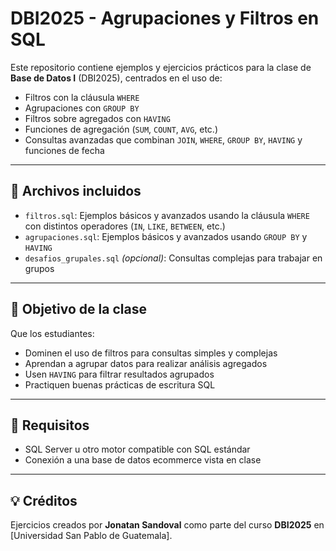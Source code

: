 # DBI2025 - Agrupaciones y Filtros en SQL

Este repositorio contiene ejemplos y ejercicios prácticos para la clase de **Base de Datos I** (DBI2025), centrados en el uso de:

- Filtros con la cláusula `WHERE`
- Agrupaciones con `GROUP BY`
- Filtros sobre agregados con `HAVING`
- Funciones de agregación (`SUM`, `COUNT`, `AVG`, etc.)
- Consultas avanzadas que combinan `JOIN`, `WHERE`, `GROUP BY`, `HAVING` y funciones de fecha

---

## 📂 Archivos incluidos

- `filtros.sql`: Ejemplos básicos y avanzados usando la cláusula `WHERE` con distintos operadores (`IN`, `LIKE`, `BETWEEN`, etc.)
- `agrupaciones.sql`: Ejemplos básicos y avanzados usando `GROUP BY` y `HAVING`
- `desafios_grupales.sql` *(opcional)*: Consultas complejas para trabajar en grupos

---

## 🎯 Objetivo de la clase

Que los estudiantes:
- Dominen el uso de filtros para consultas simples y complejas
- Aprendan a agrupar datos para realizar análisis agregados
- Usen `HAVING` para filtrar resultados agrupados
- Practiquen buenas prácticas de escritura SQL

---

## 📘 Requisitos

- SQL Server u otro motor compatible con SQL estándar
- Conexión a una base de datos ecommerce vista en clase

---

## 💡 Créditos

Ejercicios creados por **Jonatan Sandoval** como parte del curso **DBI2025** en [Universidad San Pablo de Guatemala].

